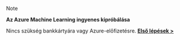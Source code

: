 > [!NOTE]
> 
> **Az Azure Machine Learning ingyenes kipróbálása**
> 
> Nincs szükség bankkártyára vagy Azure-előfizetésre. <a href="https://studio.azureml.net/?selectAccess=true&o=2" target="_blank">**Első lépések >**</a>
> 
> 



<!--HONumber=Jan17_HO1-->


